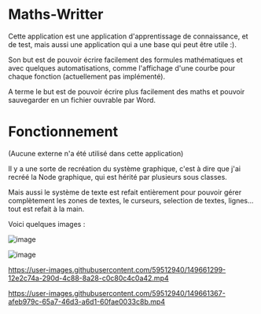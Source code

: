 # Maths-Writter
Cette application est une application d'apprentissage de connaissance, et de test, mais aussi une application qui a une base qui peut être utile :).

Son but est de pouvoir écrire facilement des formules mathématiques et avec quelques automatisations, comme l'affichage d'une courbe pour chaque fonction (actuellement pas implémenté).

A terme le but est de pouvoir écrire plus facilement des maths et pouvoir sauvegarder en un fichier ouvrable par Word.

# Fonctionnement

(Aucune externe n'a été utilisé dans cette application)

Il y a une sorte de recréation du système graphique, c'est à dire que j'ai recréé la Node graphique, qui est hérité par plusieurs sous classes.

Mais aussi le système de texte est refait entièrement pour pouvoir gérer complètement les zones de textes, le curseurs, selection de textes, lignes... tout est refait à la main.

Voici quelques images :

![image](https://user-images.githubusercontent.com/59512940/149661116-f717a3cd-3e1e-4f1f-8e9a-ada733f7f24c.png)

![image](https://user-images.githubusercontent.com/59512940/149661153-10107c63-3d3d-4c2c-8056-fe910e779edb.png)


https://user-images.githubusercontent.com/59512940/149661299-12e2c74a-290d-4c88-8a28-c0c80c4c0a42.mp4


https://user-images.githubusercontent.com/59512940/149661367-afeb979c-65a7-46d3-a6d1-60fae0033c8b.mp4

